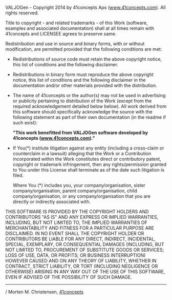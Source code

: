 VALJOGen - Copyright 2014 by 41concepts Aps (www.41concepts.com). All rights reserved.

Title to copyright - and related trademarks - of this Work (software, examples and associated 
documentation) shall at all times remain with 41concepts and LICENSEE agrees to preserve same.

Redistribution and use in source and binary forms, with or without
modification, are permitted provided that the following conditions are met:

* Redistributions of source code must retain the above copyright notice, this
  list of conditions and the following disclaimer.

* Redistributions in binary form must reproduce the above copyright notice,
  this list of conditions and the following disclaimer in the documentation
  and/or other materials provided with the distribution.

* The name of 41concepts or the author(s) may not be used in advertising or
  publicity pertaining to distribution of the Work (except from the required
  acknowledgement detailed below below). All work derived from this software should
  specifically acknowledge the source with the following statement as part of their
  own documentation (in the readme if such exist):

  **"This work benefitted from VALJOGen software developed by
     41concepts (www.41concepts.com)."**

* If You(\*) institute litigation against any entity (including a
  cross-claim or counterclaim in a lawsuit) alleging that the Work
  or a Contribution incorporated within the Work constitutes direct
  or contributory patent, copyright or trademark infringement, then
  any rights/permission granted to You under this License shall terminate
  as of the date such litigation is filed.

  Where You (\*) includes you, your company/organisation, sister company/organisation,
  parent company/organisation, child company/organisation, or any company/organisation
  that you are directly or indirectly associated with.

THIS SOFTWARE IS PROVIDED BY THE COPYRIGHT HOLDERS AND CONTRIBUTORS "AS IS"
AND ANY EXPRESS OR IMPLIED WARRANTIES, INCLUDING, BUT NOT LIMITED TO, THE
IMPLIED WARRANTIES OF MERCHANTABILITY AND FITNESS FOR A PARTICULAR PURPOSE ARE
DISCLAIMED. IN NO EVENT SHALL THE COPYRIGHT HOLDER OR CONTRIBUTORS BE LIABLE
FOR ANY DIRECT, INDIRECT, INCIDENTAL, SPECIAL, EXEMPLARY, OR CONSEQUENTIAL
DAMAGES (INCLUDING, BUT NOT LIMITED TO, PROCUREMENT OF SUBSTITUTE GOODS OR
SERVICES; LOSS OF USE, DATA, OR PROFITS; OR BUSINESS INTERRUPTION) HOWEVER
CAUSED AND ON ANY THEORY OF LIABILITY, WHETHER IN CONTRACT, STRICT LIABILITY,
OR TORT (INCLUDING NEGLIGENCE OR OTHERWISE) ARISING IN ANY WAY OUT OF THE USE
OF THIS SOFTWARE, EVEN IF ADVISED OF THE POSSIBILITY OF SUCH DAMAGE.

------------------------------------------------------
/ Morten M. Christensen, [41concepts](http://www.41concepts.com)

